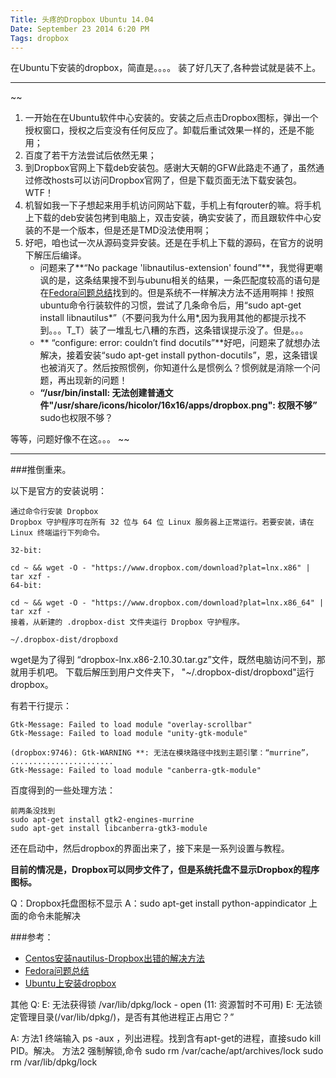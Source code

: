 ```yaml
---
Title: 头疼的Dropbox Ubuntu 14.04
Date: September 23 2014 6:20 PM
Tags: dropbox
---
```

在Ubuntu下安装的dropbox，简直是。。。。
装了好几天了,各种尝试就是装不上。

---
~~
1. 一开始在在Ubuntu软件中心安装的。安装之后点击Dropbox图标，弹出一个授权窗口，授权之后变没有任何反应了。卸载后重试效果一样的，还是不能用；
2. 百度了若干方法尝试后依然无果；
3. 到Dropbox官网上下载deb安装包。感谢大天朝的GFW此路走不通了，虽然通过修改hosts可以访问Dropbox官网了，但是下载页面无法下载安装包。WTF！
4. 机智如我一下子想起来用手机访问网站下载，手机上有fqrouter的嘛。将手机上下载的deb安装包拷到电脑上，双击安装，确实安装了，而且跟软件中心安装的不是一个版本，但是还是TMD没法使用啊；
5. 好吧，咱也试一次从源码变异安装。还是在手机上下载的源码，在官方的说明下解压后编译。
	- 问题来了**“No package 'libnautilus-extension' found”**，我觉得更嘲讽的是，这条结果搜不到与ubunu相关的结果，一条匹配度较高的语句是在[Fedora问题总结](http://http://www.2cto.com/os/201308/235179.html)找到的。但是系统不一样解决方法不适用啊摔！按照ubuntu命令行装软件的习惯，尝试了几条命令后，用“sudo apt-get install libnautilus*”（不要问我为什么用*,因为我用其他的都提示找不到。。。T_T）装了一堆乱七八糟的东西，这条错误提示没了。但是。。。
	- ** “configure: error: couldn’t find docutils”**好吧，问题来了就想办法解决，接着安装“sudo apt-get install python-docutils”，恩，这条错误也被消灭了。然后按照惯例，你知道什么是惯例么？惯例就是消除一个问题，再出现新的问题！
	-  **“/usr/bin/install: 无法创建普通文件"/usr/share/icons/hicolor/16x16/apps/dropbox.png": 权限不够”** sudo也权限不够？

等等，问题好像不在这。。。
~~

- - -

###推倒重来。

以下是官方的安装说明：

    通过命令行安装 Dropbox
    Dropbox 守护程序可在所有 32 位与 64 位 Linux 服务器上正常运行。若要安装，请在 Linux 终端运行下列命令。

    32-bit:

    cd ~ && wget -O - "https://www.dropbox.com/download?plat=lnx.x86" | tar xzf -
    64-bit:

    cd ~ && wget -O - "https://www.dropbox.com/download?plat=lnx.x86_64" | tar xzf -
    接着，从新建的 .dropbox-dist 文件夹运行 Dropbox 守护程序。

    ~/.dropbox-dist/dropboxd

wget是为了得到 “dropbox-lnx.x86-2.10.30.tar.gz”文件，既然电脑访问不到，那就用手机吧。
下载后解压到用户文件夹下， "~/.dropbox-dist/dropboxd"运行dropbox。

有若干行提示：
```
Gtk-Message: Failed to load module "overlay-scrollbar"
Gtk-Message: Failed to load module "unity-gtk-module"

(dropbox:9746): Gtk-WARNING **: 无法在模块路径中找到主题引擎：“murrine”，
.......................
Gtk-Message: Failed to load module "canberra-gtk-module"
```
百度得到的一些处理方法：
```
前两条没找到
sudo apt-get install gtk2-engines-murrine
sudo apt-get install libcanberra-gtk3-module
```
还在启动中，然后dropbox的界面出来了，接下来是一系列设置与教程。

**目前的情况是，Dropbox可以同步文件了，但是系统托盘不显示Dropbox的程序图标。**

Q：Dropbox托盘图标不显示
A：sudo apt-get install python-appindicator
上面的命令未能解决

###参考：
- [Centos安装nautilus-Dropbox出错的解决方法](http://http://www.myzhenai.com.cn/post/798.html/comment-page-1)
- [Fedora问题总结](http://http://www.2cto.com/os/201308/235179.html)
- [Ubuntu上安装dropbox](http://www.educity.cn/wenda/565884.html)

其他
Q:
E: 无法获得锁 /var/lib/dpkg/lock - open (11: 资源暂时不可用)
E: 无法锁定管理目录(/var/lib/dpkg/)，是否有其他进程正占用它？”

A:
方法1 终端输入 ps  -aux ，列出进程。找到含有apt-get的进程，直接sudo kill PID。解决。
方法2 强制解锁,命令
sudo rm /var/cache/apt/archives/lock
sudo rm /var/lib/dpkg/lock